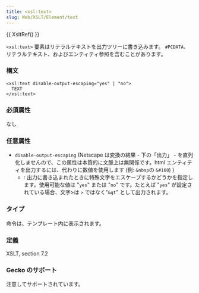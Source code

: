 ```yaml
---
title: <xsl:text>
slug: Web/XSLT/Element/text
---
```


{{ XsltRef() }}

`<xsl:text>` 要素はリテラルテキストを出力ツリーに書き込みます。 `#PCDATA`、リテラルテキスト、およびエンティティ参照を含むことがあります。

### 構文

```
<xsl:text disable-output-escaping="yes" | "no">
  TEXT
</xsl:text>
```

### 必須属性

なし

### 任意属性

- `disable-output-escaping` (Netscape は変換の結果 - 下の「出力」 - を直列化しませんので、この属性は本質的に文脈上は無関係です。html エンティティを出力するには、代わりに数値を使用します (例: `&nbsp`の `&#160`) )
  - : 出力に書き込まれたときに特殊文字をエスケープするかどうかを指定します。使用可能な値は "`yes`" または "`no`" です。たとえば "`yes`" が設定されている場合、文字>は `>` ではなく"`&gt`" として出力されます。

### タイプ

命令は、テンプレート内に表示されます。

### 定義

XSLT, section 7.2

### Gecko のサポート

注意してサポートされています。
